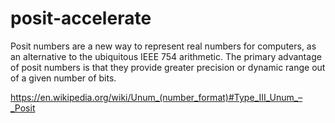 posit-accelerate
================

Posit numbers are a new way to represent real numbers for computers, as an
alternative to the ubiquitous IEEE 754 arithmetic. The primary advantage of
posit numbers is that they provide greater precision or dynamic range out of a
given number of bits.

https://en.wikipedia.org/wiki/Unum_(number_format)#Type_III_Unum_–_Posit

